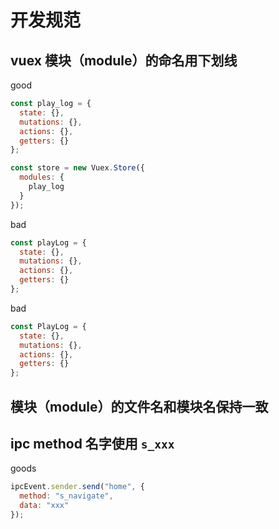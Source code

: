 # 开发规范

## vuex 模块（module）的命名用下划线

good

```js
const play_log = {
  state: {},
  mutations: {},
  actions: {},
  getters: {}
};

const store = new Vuex.Store({
  modules: {
    play_log
  }
});
```

bad

```js
const playLog = {
  state: {},
  mutations: {},
  actions: {},
  getters: {}
};
```

bad

```js
const PlayLog = {
  state: {},
  mutations: {},
  actions: {},
  getters: {}
};
```

## 模块（module）的文件名和模块名保持一致

## ipc method 名字使用 `s_xxx`

goods

```js
ipcEvent.sender.send("home", {
  method: "s_navigate",
  data: "xxx"
});
```
